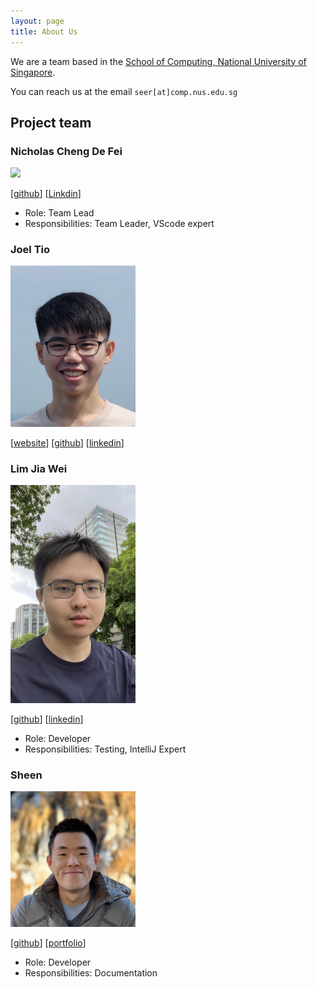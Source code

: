 ```yaml
---
layout: page
title: About Us
---
```


We are a team based in the [School of Computing, National University of Singapore](https://www.comp.nus.edu.sg).

You can reach us at the email `seer[at]comp.nus.edu.sg`

## Project team

### Nicholas Cheng De Fei

<img src="images/nicholas-cheng-de-fei.png" width="200px">

[[github](https://github.com/Nicholas-Cheng-De-Fei)]
[[Linkdin](www.linkedin.com/in/nicholas-cheng-)]

* Role: Team Lead
* Responsibilities: Team Leader, VScode expert


### Joel Tio

<img src="images/joeltio.png" width="200px">

[[website](https://joelt.io)]
[[github](https://github.com/joeltio)]
[[linkedin](https://www.linkedin.com/in/joel-tio)]

### Lim Jia Wei

<img src="images/itlimjiawei.png" width="200px">

[[github](http://github.com/johndoe)]
[[linkedin](https://sg.linkedin.com/in/jiawei88)]

* Role: Developer
* Responsibilities: Testing, IntelliJ Expert

### Sheen

<img src="images/sheenkerr.png" width="200px">

[[github](http://github.com/sheenkerr)]
[[portfolio](https://www.linkedin.com/in/sheenkerr/)]

* Role: Developer
* Responsibilities: Documentation

